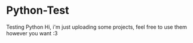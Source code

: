 # Python-Test
Testing Python
Hi, i'm just uploading some projects, feel free to use them however you want :3
